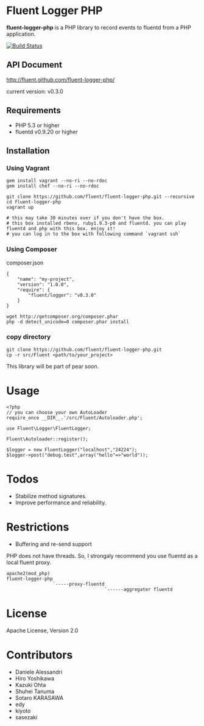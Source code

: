 # Fluent Logger PHP

**fluent-logger-php** is a PHP library to record events to fluentd from a PHP application.

[![Build Status](https://secure.travis-ci.org/chobie/fluent-logger-php.png)](http://travis-ci.org/chobie/fluent-logger-php)

## API Document

http://fluent.github.com/fluent-logger-php/

current version: v0.3.0

## Requirements

- PHP 5.3 or higher
- fluentd v0.9.20 or higher

## Installation

### Using Vagrant

````
gem install vagrant --no-ri --no-rdoc
gem install chef --no-ri --no-rdoc

git clone https://github.com/fluent/fluent-logger-php.git --recursive
cd fluent-logger-php
vagrant up

# this may take 30 minutes over if you don't have the box.
# this box installed rbenv, ruby1.9.3-p0 and fluentd. you can play fluentd and php with this box. enjoy it!
# you can log in to the box with following command `vagrant ssh`
````

### Using Composer

composer.json

````
{
    "name": "my-project",
    "version": "1.0.0",
    "require": {
        "fluent/logger": "v0.3.0"
    }
}
````

````
wget http://getcomposer.org/composer.phar
php -d detect_unicode=0 composer.phar install
````

### copy directory

````
git clone https://github.com/fluent/fluent-logger-php.git
cp -r src/Fluent <path/to/your_project>
````

This library will be part of pear soon.

# Usage

````
<?php
// you can choose your own AutoLoader
require_once __DIR__.'/src/Fluent/Autoloader.php';

use Fluent\Logger\FluentLogger;

Fluent\Autoloader::register();

$logger = new FluentLogger("localhost","24224");
$logger->post("debug.test",array("hello"=>"world"));
````

# Todos

* Stabilize method signatures.
* Improve performance and reliability.

# Restrictions

* Buffering and re-send support

PHP does not have threads. So, I strongaly recommend you use fluentd as a local fluent proxy.

````
apache2(mod_php)
fluent-logger-php
                 `-----proxy-fluentd
                                    `------aggregater fluentd
````

# License
Apache License, Version 2.0


# Contributors

* Daniele Alessandri
* Hiro Yoshikawa
* Kazuki Ohta
* Shuhei Tanuma
* Sotaro KARASAWA
* edy
* kiyoto
* sasezaki
